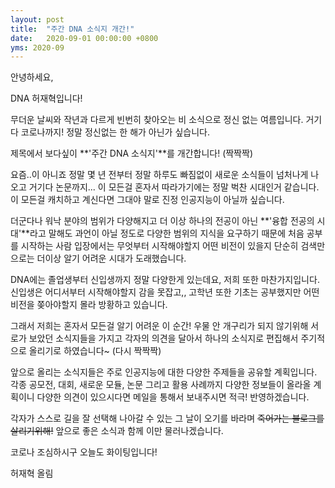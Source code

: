 ```yaml
---
layout: post
title:  "주간 DNA 소식지 개간!"
date:   2020-09-01 00:00:00 +0800
yms: 2020-09
---
```


안녕하세요, 

DNA 허재혁입니다! 

무더운 날씨와 작년과 다르게 빈번히 찾아오는 비 소식으로 정신 없는 여름입니다. 거기다 코로나까지! 정말 정신없는 한 해가 아닌가 싶습니다.

제목에서 보다싶이 **'주간 DNA 소식지'**를 개간합니다! (짝짝짝)

요즘..이 아니죠 정말 몇 년 전부터 정말 하루도 빠짐없이 새로운 소식들이 넘처나게 나오고 거기다 논문까지... 이 모든걸 혼자서 따라가기에는 정말 벅찬 시대인거 같습니다. 이 모든걸 캐치하고 계신다면 그대야 말로 진정 인공지능이 아닐까 싶습니다. 

더군다나 워낙 분야의 범위가 다양해지고 더 이상 하나의 전공이 아닌 **'융합 전공의 시대'**라고 말해도 과언이 아닐 정도로 다양한 범위의 지식을 요구하기 때문에 처음 공부를 시작하는 사람 입장에서는 무엇부터 시작해야할지 어떤 비전이 있을지 단순히 검색만으로는 더이상 알기 어려운 시대가 도래했습니다. 

DNA에는 졸업생부터 신입생까지 정말 다양한게 있는데요, 저희 또한 마찬가지입니다. 신입생은 어디서부터 시작해야할지 감을 못잡고,, 고학년 또한 기초는 공부했지만 어떤 비전을 쫒아야할지 몰라 방황하고 있습니다. 

그래서 저희는 혼자서 모든걸 알기 어려운 이 순간! 우물 안 개구리가 되지 않기위해 서로가 보았던 소식지들을 가지고 각자의 의견을 달아서 하나의 소식지로 편집해서 주기적으로 올리기로 하였습니다~ (다시 짝짝짝)

앞으로 올리는 소식지들은 주로 인공지능에 대한 다양한 주제들을 공유할 계획입니다. 각종 공모전, 대회, 새로운 모듈, 논문 그리고 활용 사례까지 다양한 정보들이 올라올 계획이니 다양한 의견이 있으시다면 메일을 통해서 보내주시면 적극! 반영하겠습니다.

각자가 스스로 길을 잘 선택해 나아갈 수 있는 그 날이 오기를 바라며 ~~죽어가는 블로그를 살리기위해!~~ 앞으로 좋은 소식과 함께 이만 물러나겠습니다. 

코로나 조심하시구 오늘도 화이팅입니다!

허재혁 올림